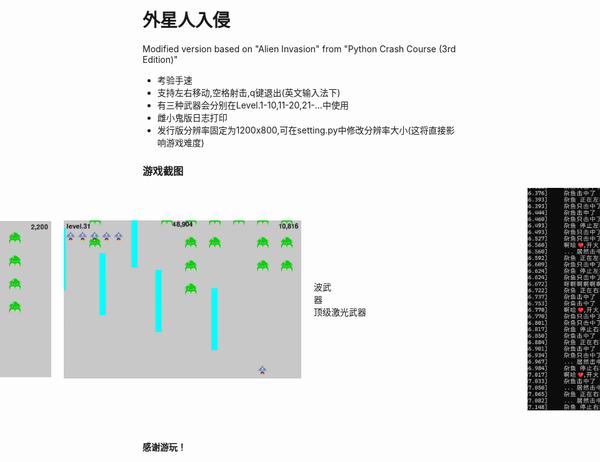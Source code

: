 # 外星人入侵
Modified version based on "Alien Invasion" from "Python Crash Course (3rd Edition)"

- 考验手速<!-- 打到30+就是纯刷分了 -->
- 支持左右移动,空格射击,q键退出(英文输入法下)
- 有三种武器会分别在Level.1-10,11-20,21-...中使用
- 雌小鬼版日志打印
- 发行版分辨率固定为1200x800,可在setting.py中修改分辨率大小(这将直接影响游戏难度)
<!-- setting.py中chek_SuperFire的superfire可修改为True -->

### 游戏截图
<div style="display: flex; align-items: center; justify-content: center; gap: 20px;">
  <img src="pics/01.png" width="380" alt="波武器"/>
  <img src="pics/02.jpg" width="380" alt="顶级激光武器"/>
  <p>波武器&emsp;&emsp;&emsp;&emsp;&emsp;&emsp;&emsp;&emsp;&emsp;&emsp;&emsp;&emsp;&emsp;&emsp;&emsp;&emsp;&emsp;&emsp;&emsp;&emsp;&emsp;&emsp;顶级激光武器</p>
  <img src="pics/03.png" width="380" alt="记录输出"/>
  <p>记录输出</p>
</div>
<br><br>


**感谢游玩！**
<br><br><br><br>&emsp;
